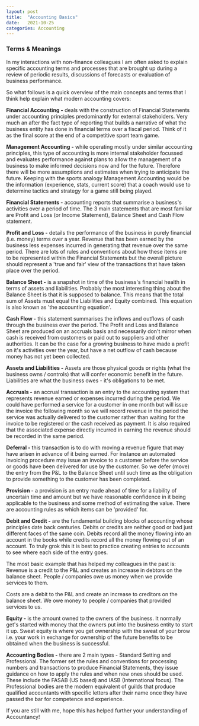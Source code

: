 ```yaml
---
layout: post
title:  "Accounting Basics"
date:   2021-10-25
categories: Accounting
---
```

### Terms & Meanings

In my interactions with non-finance colleagues I am often asked to explain specific accounting terms and processes that are brought up during a review of periodic results, discussions of forecasts or evaluation of business performance.

So what follows is a quick overview of the main concepts and terms that I think help explain what modern accounting covers:


**Financial Accounting -** deals with the construction of Financial Statements under accounting principles predominantly for external stakeholders. Very much an after the fact type of reporting that builds a narrative of what the business entity has done in financial terms over a fiscal period. Think of it as the final score at the end of a competitive sport team game.


**Management Accounting -** while operating mostly under similar accounting principles, this type of accounting is more internal stakeholder focussed and evaluates performance against plans to allow the management of a business to make informed decisions now and for the future. Therefore there will be more assumptions and estimates when trying to anticipate the future. Keeping with the sports analogy Management Accounting would be the information (experience, stats, current score) that a coach would use to determine tactics and strategy for a game still being played.


**Financial Statements -** accounting reports that summarise a business's activities over a period of time. The 3 main statements that are most familiar are Profit and Loss (or Income Statement), Balance Sheet and Cash Flow statement.


**Profit and Loss -** details the performance of the business in purely financial (i.e. money) terms over a year. Revenue that has been earned by the business less expenses incurred in generating that revenue over the same period. There are lots of rules and conventions about how these items are to be represented within the Financial Statements but the overall picture should represent a 'true and fair' view of the transactions that have taken place over the period.


**Balance Sheet -** is a snapshot in time of the business's financial health in terms of assets and liabilities. Probably the most interesting thing about the Balance Sheet is that it is supposed to balance. This means that the total sum of Assets must equal the Liabilities and Equity combined. This equation is also known as 'the accounting equation'.


**Cash Flow -** this statement summarises the inflows and outflows of cash through the business over the period. The Profit and Loss and Balance Sheet are produced on an accruals basis and necessarily don't mirror when cash is received from customers or paid out to suppliers and other authorities. It can be the case for a growing business to have made a profit on it's activities over the year, but have a net outflow of cash because money has not yet been collected.


**Assets and Liabilities -** Assets are those physical goods or rights (what the business owns / controls) that will confer economic benefit in the future. Liabilities are what the business owes - it's obligations to be met.


**Accruals -** an accrual transaction is an entry to the accounting system that represents revenue earned or expenses incurred during the period. We could have performed a service for a customer in one month but will issue the invoice the following month so we will record revenue in the period the service was actually delivered to the customer rather than waiting for the invoice to be registered or the cash received as payment. It is also required that the associated expense directly incurred in earning the revenue should be recorded in the same period.


**Deferral -** this transaction is to do with moving a revenue figure that may have arisen in advance of it being earned. For instance an automated invoicing procedure may issue an invoice to a customer before the service or goods have been delivered for use by the customer. So we defer (move) the entry from the P&L to the Balance Sheet until such time as the obligation to provide something to the customer has been completed.


**Provision -** a provision is an entry made ahead of time for a liability of uncertain time and amount but we have reasonable confidence in it being applicable to the business and some method of estimating the value. There are accounting rules as which items can be 'provided' for.


**Debit and Credit -** are the fundamental building blocks of accounting whose principles date back centuries. Debits or credits are neither good or bad just different faces of the same coin. Debits record all the money flowing into an account in the books while credits record all the money flowing out of an account. To truly grok this it is best to practice creating entries to accounts to see where each side of the entry goes.

The most basic example that has helped my colleagues in the past is:
Revenue is a credit to the P&L and creates an increase in debtors on the balance sheet. People / companies owe us money when we provide services to them.

Costs are a debit to the P&L and create an increase to creditors on the balance sheet. We owe money to people / companies that provided services to us.


**Equity -** is the amount owned to the owners of the business. It normally get's started with money that the owners put into the business entity to start it up. Sweat equity is where you get ownership with the sweat of your brow i.e. your work in exchange for ownership of the future benefits to be obtained when the business is successful.


**Accounting Bodies -** there are 2 main types - Standard Setting and Professional. The former set the rules and conventions for processing numbers and transactions to produce Financial Statements, they issue guidance on how to apply the rules and when new ones should be used. These include the FASAB (US based) and IASB (International focus). The Professional bodies are the modern equivalent of guilds that produce qualified accountants with specific letters after their name once they have passed the bar for competence and experience.

If you are still with me, hope this has helped further your understanding of Accountancy!  
